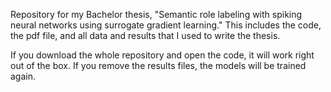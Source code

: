 Repository for my Bachelor thesis, "Semantic role labeling with spiking neural networks using surrogate gradient learning."
This includes the code, the pdf file, and all data and results that I used to write the thesis.

If you download the whole repository and open the code, it will work right out of the box.
If you remove the results files, the models will be trained again.
